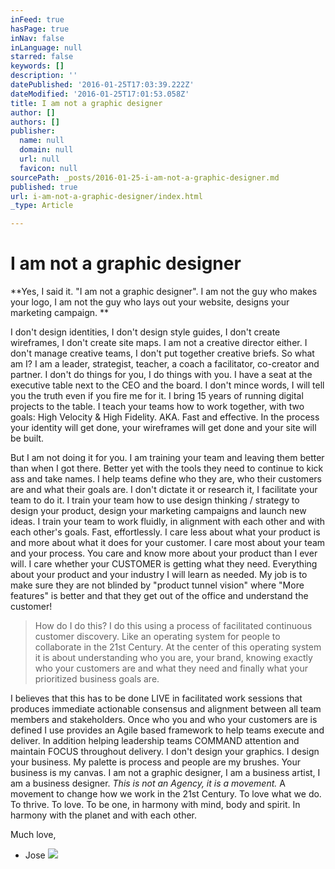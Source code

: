 ```yaml
---
inFeed: true
hasPage: true
inNav: false
inLanguage: null
starred: false
keywords: []
description: ''
datePublished: '2016-01-25T17:03:39.222Z'
dateModified: '2016-01-25T17:01:53.058Z'
title: I am not a graphic designer
author: []
authors: []
publisher:
  name: null
  domain: null
  url: null
  favicon: null
sourcePath: _posts/2016-01-25-i-am-not-a-graphic-designer.md
published: true
url: i-am-not-a-graphic-designer/index.html
_type: Article

---
```

# I am not a graphic designer

**Yes, I said it. "I am not a graphic designer". 
I am not the guy who makes your logo, I am not the guy who lays out your website, designs your marketing campaign. **

I don't design identities, I don't design style guides, I don't create wireframes, I don't create site maps. I am not a creative director either. I don't manage creative teams, I don't put together creative briefs. 
So what am I? I am a leader, strategist, teacher, a coach a facilitator, co-creator and partner. I don't do things for you, I do things with you. I have a seat at the executive table next to the CEO and the board. I don't mince words, I will tell you the truth even if you fire me for it. I bring 15 years of running digital projects to the table. I teach your teams how to work together, with two goals: High Velocity & High Fidelity. AKA. Fast and effective. 
In the process your identity will get done, your wireframes will get done and your site will be built. 

But I am not doing it for you. I am training your team and leaving them better than when I got there. Better yet with the tools they need to continue to kick ass and take names. 
I help teams define who they are, who their customers are and what their goals are. I don't dictate it or research it, I facilitate your team to do it. I train your team how to use design thinking / strategy to design your product, design your marketing campaigns and launch new ideas. I train your team to work fluidly, in alignment with each other and with each other's goals. Fast, effortlessly. 
I care less about what your product is and more about what it does for your customer. I care most about your team and your process. You care and know more about your product than I ever will. I care whether your CUSTOMER is getting what they need. Everything about your product and your industry I will learn as needed. 
My job is to make sure they are not blinded by "product tunnel vision" where "More features" is better and that they get out of the office and understand the customer! 
> 
> How do I do this? I do this using a process of facilitated continuous customer discovery. Like an operating system for people to collaborate in the 21st Century. 
> At the center of this operating system it is about understanding who you are, your brand, knowing exactly who your customers are and what they need and finally what your prioritized business goals are. 

I believes that this has to be done LIVE in facilitated work sessions that produces immediate actionable consensus and alignment between all team members and stakeholders. 
Once who you and who your customers are is defined I use provides an Agile based framework to help teams execute and deliver. In addition helping leadership teams COMMAND attention and maintain FOCUS throughout delivery. 
I don't design your graphics. I design your business. 
My palette is process and people are my brushes. Your business is my canvas. 
I am not a graphic designer, I am a business artist, I am a business designer. 
_This is not an Agency, it is a movement._ A movement to change how we work in the 21st Century. To love what we do. To thrive. To love. To be one, in harmony with mind, body and spirit. In harmony with the planet and with each other. 

Much love, 
- Jose
![](https://the-grid-user-content.s3-us-west-2.amazonaws.com/42819fb2-0bd1-471f-841b-939c02b54666.jpg)